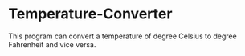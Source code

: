 # Temperature-Converter
This program can convert a temperature of degree Celsius to degree Fahrenheit and vice versa. 
